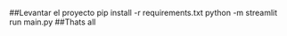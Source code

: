 ##Levantar el proyecto
pip install -r requirements.txt
python -m streamlit run main.py
##Thats all


